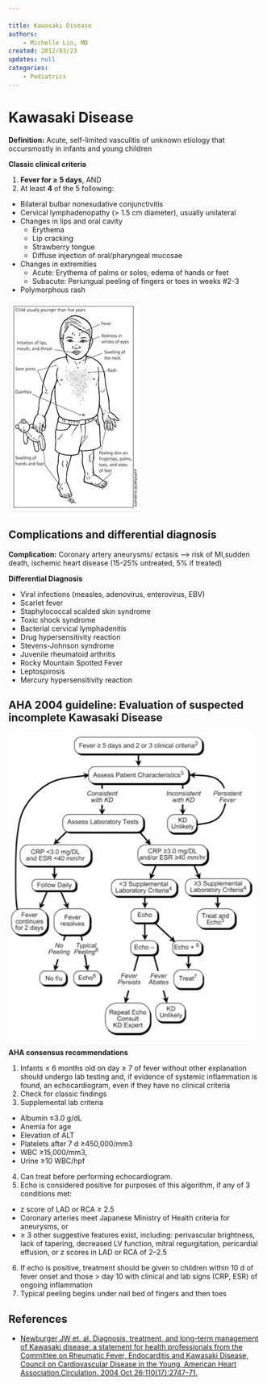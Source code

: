 ```yaml
---

title: Kawasaki Disease
authors:
    - Michelle Lin, MD
created: 2012/03/23
updates: null
categories:
    - Pediatrics
---
```


# Kawasaki Disease

**Definition:** Acute, self-limited vasculitis of unknown etiology that occursmostly in infants and young children 

**Classic clinical criteria**

1. **Fever for ≥ 5 days**, AND
2. At least **4** of the 5 following:

- Bilateral bulbar nonexudative conjunctivitis
- Cervical lymphadenopathy (> 1.5 cm diameter), usually unilateral
- Changes in lips and oral cavity
  - Erythema
  - Lip cracking
  - Strawberry tongue
  - Diffuse injection of oral/pharyngeal mucosae
- Changes in extremities
  - Acute: Erythema of palms or soles; edema of hands or feet
  - Subacute: Periungual peeling of fingers or toes in weeks #2-3 
- Polymorphous rash

![](image-1.png)

## Complications and differential diagnosis

**Complication:** Coronary artery aneurysms/ ectasis --> risk of MI,sudden death, ischemic heart disease (15-25% untreated, 5% if treated)

**Differential Diagnosis**

- Viral infections (measles, adenovirus, enterovirus, EBV)
- Scarlet fever
- Staphylococcal scalded skin syndrome
- Toxic shock syndrome
- Bacterial cervical lymphadenitis
- Drug hypersensitivity reaction
- Stevens-Johnson syndrome
- Juvenile rheumatoid arthritis
- Rocky Mountain Spotted Fever
- Leptospirosis
- Mercury hypersensitivity reaction 

## AHA 2004 guideline: Evaluation of suspected incomplete Kawasaki Disease

![](image-2.png)

**AHA consensus recommendations**

1. Infants ≤ 6 months old on day ≥ 7 of fever without other explanation should undergo lab testing and, if evidence of systemic inflammation is found, an echocardiogram, even if they have no clinical criteria
2. Check for classic findings
3. Supplemental lab criteria

- Albumin ≤3.0 g/dL
- Anemia for age
- Elevation of ALT
- Platelets after 7 d ≥450,000/mm3
- WBC ≥15,000/mm3,
- Urine ≥10 WBC/hpf

4. Can treat before performing echocardiogram.
5. Echo is considered positive for purposes of this algorithm, if any of 3 conditions met: 

- z score of LAD or RCA ≥ 2.5
- Coronary arteries meet Japanese Ministry of Health criteria for aneurysms, or 
- ≥ 3 other suggestive features exist, including: perivascular brightness, lack of tapering, decreased LV function, mitral regurgitation, pericardial effusion, or z scores in LAD or RCA of 2–2.5

6. If echo is positive, treatment should be given to children within 10 d of fever onset and those > day 10 with clinical and lab signs (CRP, ESR) of ongoing inflammation
7. Typical peeling begins under nail bed of fingers and then toes

## References

- [Newburger JW et. al. Diagnosis, treatment, and long-term management of Kawasaki disease: a statement for health professionals from the Committee on Rheumatic Fever, Endocarditis and Kawasaki Disease, Council on Cardiovascular Disease in the Young, American Heart Association.Circulation. 2004 Oct 26;110(17):2747-71.](http://www.ncbi.nlm.nih.gov/pubmed/?term=15505111)
